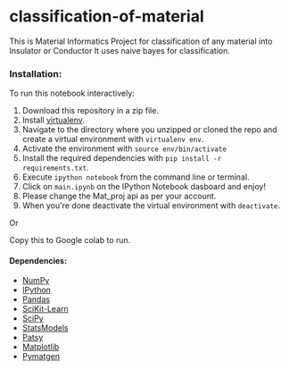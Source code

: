 # classification-of-material
This is Material Informatics Project for classification of any material into Insulator or Conductor It uses naive bayes for classification.

### Installation:

To run this notebook interactively:

1. Download this repository in a zip file.
2. Install [virtualenv](http://virtualenv.readthedocs.org/en/latest/installation.html).
3. Navigate to the directory where you unzipped or cloned the repo and create a virtual environment with `virtualenv env`.
4. Activate the environment with `source env/bin/activate`
5. Install the required dependencies with `pip install -r requirements.txt`.
6. Execute `ipython notebook` from the command line or terminal.
7. Click on `main.ipynb` on the IPython Notebook dasboard and enjoy!
8. Please change the Mat_proj api as per your account.
9. When you're done deactivate the virtual environment with `deactivate`.

Or

Copy this to Google colab to run.

#### Dependencies:

- [NumPy](http://www.numpy.org/)
- [IPython](http://ipython.org/)
- [Pandas](http://pandas.pydata.org/)
- [SciKit-Learn](http://scikit-learn.org/stable/)
- [SciPy](http://www.scipy.org/)
- [StatsModels](http://statsmodels.sourceforge.net/)
- [Patsy](http://patsy.readthedocs.org/en/latest/)
- [Matplotlib](http://matplotlib.org/)
- [Pymatgen](https://pymatgen.org/installation.html#installation)
